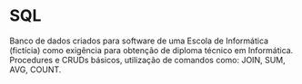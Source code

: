 # SQL
Banco de dados criados para software de uma Escola de Informática (fictícia) como exigência para obtenção de diploma técnico em Informática.
Procedures e CRUDs básicos, utilização de comandos como: JOIN, SUM, AVG, COUNT.

